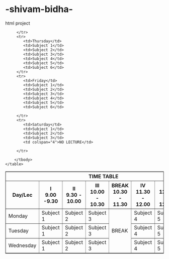 # -shivam-bidha-
html project
<!DOCTYPE html>
<html lang="en">
<head>
    <meta charset="UTF-8">
    <meta http-equiv="X-UA-Compatible" content="IE=edge">
    <meta name="viewport" content="width=device-width, initial-scale=1.0">
    <title>project 1</title>
</head>
<body>
    <!--project 1 = time table View-->
    <table border cellpadding = "20px">
        <!--table heading-->
        <thead>
            <tr>
                <th colspan="8">TIME TABLE</th>
            </tr>
            <tr>
                <th>Day/Lec</th>
                <th>I <br> 9.00 -9.30</th>
                <th>II<br> 9.30 - 10.00</th>
                <th>III <br> 10.00 - 10.30</th>
                <th>BREAK<br> 10.30 - 11.30</th>
                <th>IV<br> 11.30 - 12.00</th>
                <th>V<br> 12.00 - 12.30</th>
                <th>VI<br> 12.30 - 1.00</th>
            </tr>
        </thead>
        <!--table body-->
        <tbody>
         <tr>
            <td>Monday</td>
            <td>Subject 1</td>
            <td>Subject 2</td>
            <td>Subject 3</td>
            <td rowspan="5">BREAK</td>
            <td>Subject 4</td>
            <td>Subject 5</td>
            <td>Subject 6</td>
         </tr>
         <tr>
            <td>Tuesday</td>
            <td>Subject 1</td>
            <td>Subject 2</td>
            <td>Subject 3</td>
            <td>Subject 4</td>
            <td>Subject 5</td>
            <td>Subject 6</td>
         </tr>
         <tr>
            <td>Wednesday</td>
            <td>Subject 1</td>
            <td>Subject 2</td>
            <td>Subject 3</td>
            <td>Subject 4</td>
            <td>Subject 5</td>
            <td>Subject 6</td>
            
         </tr>
         <tr>
            <td>Thursday</td>
            <td>Subject 1</td>
            <td>Subject 2</td>
            <td>Subject 3</td>
            <td>Subject 4</td>
            <td>Subject 5</td>
            <td>Subject 6</td>
         </tr>
         <tr>
            <td>Friday</td>
            <td>Subject 1</td>
            <td>Subject 2</td>
            <td>Subject 3</td>
            <td>Subject 4</td>
            <td>Subject 5</td>
            <td>Subject 6</td>
            
         </tr>
         <tr>
            <td>Saturday</td>
            <td>Subject 1</td>
            <td>Subject 2</td>
            <td>Subject 3</td>
            <td colspan="4">NO LECTURE</td>
            
         </tr>

        </tbody>
    </table>
</body>
</html>
